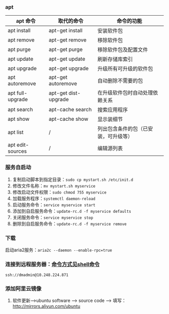 ### apt
|apt 命令|取代的命令|命令的功能|
|---|---|---|
|apt install|apt-get install|安装软件包|
|apt remove|apt-get remove|移除软件包|
|apt purge|apt-get purge|移除软件包及配置文件|
|apt update|apt-get update|刷新存储库索引|
|apt upgrade|apt-get upgrade|升级所有可升级的软件包|
|apt autoremove|apt-get autoremove|自动删除不需要的包|
|apt full-upgrade|apt-get dist-upgrade|在升级软件包时自动处理依赖关系|
|apt search|apt-cache search|搜索应用程序|
|apt show|apt-cache show|显示装细节|
|apt list|/|列出包含条件的包（已安装，可升级等）|
|apt edit-sources|/|编辑源列表|

### 服务自启动
1. 复制启动脚本到指定目录：`sudo cp mystart.sh /etc/init.d`
2. 修改文件名称：`mv mystart.sh myservice`
1. 修改启动文件权限：`sudo chmod 755 myservice`
3. 加载服务程序：`systemctl daemon-reload`
2. 启动服务命令：`service myservice start`
3. 添加到自启服务命令：`update-rc.d -f myservice defaults`
4. 关闭服务命令：`service myservice stop`
5. 删除到自启服务命令：`update-rc.d -f myservice remove`

### 下载
启动aria2服务：`aria2c --daemon --enable-rpc=true`

### 连接到远程服务器：[命令方式见shell命令](https://github.com/chahongjing/CodeSummary/blob/master/linux/shell.md)
``` shell
ssh://dmadmin@10.248.224.871
```

### 添加阿里云镜像
1. 软件更新-->ubuntu software --> source code --> 填写：http://mirrors.aliyun.com/ubuntu